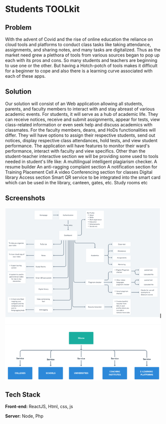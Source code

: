 
# Students TOOLkit

## Problem

With the advent of Covid and the rise of online education the reliance on cloud tools and platforms to conduct class tasks like taking attendance, assignments, and sharing notes, and many tasks are digitalized. Thus as the market need grew a plethora of tools from various sources began to pop up each with its pros and cons. So many students and teachers are beginning to use one or the other. But having a Hotch-potch of tools makes it difficult for a beginner to cope and also there is a learning curve associated with each of these apps.


## Solution

Our solution will consist of an Web application allowing all students, parents, and faculty members to interact with and stay abreast of various academic events.
For students, it will serve as a hub of academic life. They can receive notices, receive and submit assignments, appear for tests, view class-related information or even seek help and discuss academics with classmates.
For the faculty members, deans, and HoDs functionalities will differ. They will have options to assign their respective students, send out notices, display respective class attendances, hold tests, and view student performance.
The application will have features to monitor their ward's performance, interact with faculty and view specifics.
Other than the student-teacher interactive section we will be providing some used to tools needed in student's life like: 
A multilingual intelligent plagiarism checker.
A resume builder
An anti-ragging complaint section
A notification section for Training Placement Cell
A video Conferencing section for classes
Digital library Access section
Smart QR service to be integrated into the smart card which can be used in the library, canteen, gates, etc.
Study rooms
etc

## Screenshots

![Flow Chart](./image/Screenshot%20from%202023-02-08%2015-50-41.png)
![target](./image/Screenshot%20from%202023-02-08%2015-56-58.png)


## Tech Stack

**Front-end:** ReactJS, Html, css, js

**Server:** Node, Php


